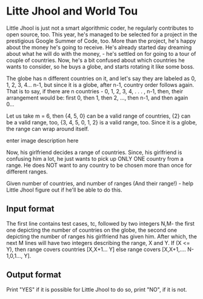 # Litte Jhool and World Tou

Little Jhool is just not a smart algorithmic coder, he regularly contributes to open source, too. This year, he's managed to be selected for a project in the prestigious Google Summer of Code, too. More than the project, he's happy about the money he's going to receive. He's already started day dreaming about what he will do with the money, - he's settled on for going to a tour of couple of countries. Now, he's a bit confused about which countries he wants to consider, so he buys a globe, and starts rotating it like some boss.

The globe has n different countries on it, and let's say they are labeled as 0, 1, 2, 3, 4... n-1, but since it is a globe, after n-1, country order follows again. That is to say, if there are n countries - 0, 1, 2, 3, 4, . . . , n-1, then, their arrangement would be: first 0, then 1, then 2, ..., then n-1, and then again 0...

Let us take m = 6, then {4, 5, 0} can be a valid range of countries, {2} can be a valid range, too, {3, 4, 5, 0, 1, 2} is a valid range, too. Since it is a globe, the range can wrap around itself.

enter image description here

Now, his girlfriend decides a range of countries. Since, his girlfriend is confusing him a lot, he just wants to pick up ONLY ONE country from a range. He does NOT want to any country to be chosen more than once for different ranges.

Given number of countries, and number of ranges (And their range!) - help Little Jhool figure out if he'll be able to do this.

## Input format

The first line contains test cases, tc, followed by two integers N,M- the first one depicting the number of countries on the globe, the second one depicting the number of ranges his girlfriend has given him. After which, the next M lines will have two integers describing the range, X and Y. If (X <= Y), then range covers countries [X,X+1... Y] else range covers [X,X+1,.... N-1,0,1..., Y].

## Output format

Print "YES" if it is possible for Little Jhool to do so, print "NO", if it is not.
